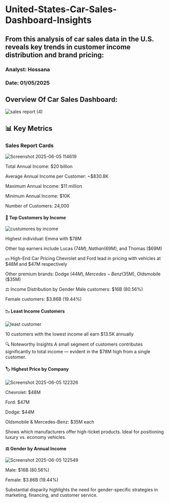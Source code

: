 # United-States-Car-Sales-Dashboard-Insights
## From this  analysis of car sales data in the U.S. reveals key trends in customer income distribution and brand pricing:
### Analyst: Hossana
### Date: 01/05/2025
## Overview Of Car Sales Dashboard:
![sales report (4)](https://github.com/user-attachments/assets/d3e5d034-2c42-4597-a178-483eb4c5f659)

## 📊 Key Metrics
### Sales Report Cards
![Screenshot 2025-06-05 114619](https://github.com/user-attachments/assets/99249bdb-ef17-4184-ac1a-c9e691ea93f4)

Total Annual Income: $20 billion

Average Annual Income per Customer: ~$830.8K

Maximum Annual Income: $11 million

Minimum Annual Income: $10K

Number of Customers: 24,000

#### 👥 Top Customers by Income
![custumores by income](https://github.com/user-attachments/assets/68574f39-3d97-44fa-ba87-eea4168f1cff)

Highest individual: Emma with $78M

Other top earners include Lucas ($74M), Nathan ($69M), and Thomas ($69M)

💵 High-End Car Pricing
Chevrolet and Ford lead in pricing with vehicles at $48M and $47M respectively

Other premium brands: Dodge ($44M), Mercedes-Benz ($35M), Oldsmobile ($35M)

⚖️ Income Distribution by Gender
Male customers: $16B (80.56%)

Female customers: $3.86B (19.44%)

#### 📉 Least Income Customers
![least customer](https://github.com/user-attachments/assets/9efc5cba-a9cd-4756-ad1f-0d8bbe826f3d)

10 customers with the lowest income all earn $13.5K annually

🔍 Noteworthy Insights
A small segment of customers contributes significantly to total income — evident in the $78M high from a single customer.

#### 🏷️ Highest Price by Company
![Screenshot 2025-06-05 122326](https://github.com/user-attachments/assets/fb43feb8-7b2f-455b-8a8a-b07cedac0467)

Chevrolet: $48M

Ford: $47M

Dodge: $44M

Oldsmobile & Mercedes-Benz: $35M each

Shows which manufacturers offer high-ticket products. Ideal for positioning luxury vs. economy vehicles.

#### ⚖️ Gender by Annual Income
![Screenshot 2025-06-05 122549](https://github.com/user-attachments/assets/e499a12b-fc37-4184-ac9c-12250ca5951e)

Male: $16B (80.56%)

Female: $3.86B (19.44%)

Substantial disparity highlights the need for gender-specific strategies in marketing, financing, and customer service.


